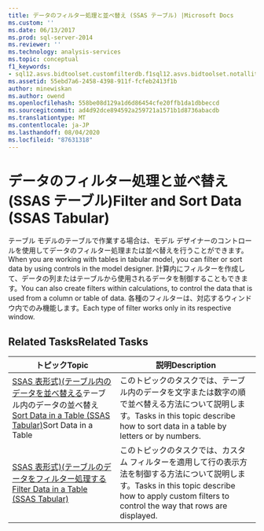 ```yaml
---
title: データのフィルター処理と並べ替え (SSAS テーブル) |Microsoft Docs
ms.custom: ''
ms.date: 06/13/2017
ms.prod: sql-server-2014
ms.reviewer: ''
ms.technology: analysis-services
ms.topic: conceptual
f1_keywords:
- sql12.asvs.bidtoolset.customfilterdb.f1sql12.asvs.bidtoolset.notallitemsshowing.f1sql12.asvs.bidtoolset.autofiltermenu.f1
ms.assetid: 55ebd7a6-2458-4398-911f-fcfeb2413f1b
author: minewiskan
ms.author: owend
ms.openlocfilehash: 558be08d129a1d6d86454cfe20ffb1da1dbbeccd
ms.sourcegitcommit: ad4d92dce894592a259721a1571b1d8736abacdb
ms.translationtype: MT
ms.contentlocale: ja-JP
ms.lasthandoff: 08/04/2020
ms.locfileid: "87631318"
---
```

# <a name="filter-and-sort-data-ssas-tabular"></a><span data-ttu-id="c2577-102">データのフィルター処理と並べ替え (SSAS テーブル)</span><span class="sxs-lookup"><span data-stu-id="c2577-102">Filter and Sort Data (SSAS Tabular)</span></span>
  <span data-ttu-id="c2577-103">テーブル モデルのテーブルで作業する場合は、モデル デザイナーのコントロールを使用してデータのフィルター処理または並べ替えを行うことができます。</span><span class="sxs-lookup"><span data-stu-id="c2577-103">When you are working with tables in tabular model, you can filter or sort data by using controls in the model designer.</span></span> <span data-ttu-id="c2577-104">計算内にフィルターを作成して、データの列またはテーブルから使用されるデータを制御することもできます。</span><span class="sxs-lookup"><span data-stu-id="c2577-104">You can also create filters within calculations, to control the data that is used from a column or table of data.</span></span> <span data-ttu-id="c2577-105">各種のフィルターは、対応するウィンドウ内でのみ機能します。</span><span class="sxs-lookup"><span data-stu-id="c2577-105">Each type of filter works only in its respective window.</span></span>  
  
## <a name="related-tasks"></a><span data-ttu-id="c2577-106">Related Tasks</span><span class="sxs-lookup"><span data-stu-id="c2577-106">Related Tasks</span></span>  
  
|<span data-ttu-id="c2577-107">トピック</span><span class="sxs-lookup"><span data-stu-id="c2577-107">Topic</span></span>|<span data-ttu-id="c2577-108">説明</span><span class="sxs-lookup"><span data-stu-id="c2577-108">Description</span></span>|  
|-----------|-----------------|  
|<span data-ttu-id="c2577-109">[SSAS 表形式&#41;&#40;テーブル内のデータを並べ替える](tabular-models/sort-data-in-a-table-ssas-tabular.md)テーブル内のデータの並べ替え</span><span class="sxs-lookup"><span data-stu-id="c2577-109">[Sort Data in a Table &#40;SSAS Tabular&#41;](tabular-models/sort-data-in-a-table-ssas-tabular.md)Sort Data in a Table</span></span>|<span data-ttu-id="c2577-110">このトピックのタスクでは、テーブル内のデータを文字または数字の順で並べ替える方法について説明します。</span><span class="sxs-lookup"><span data-stu-id="c2577-110">Tasks in this topic describe how to sort data in a table by letters or by numbers.</span></span>|  
|[<span data-ttu-id="c2577-111">SSAS 表形式&#41;&#40;テーブルのデータをフィルター処理する</span><span class="sxs-lookup"><span data-stu-id="c2577-111">Filter Data in a Table &#40;SSAS Tabular&#41;</span></span>](tabular-models/filter-data-in-a-table-ssas-tabular.md)|<span data-ttu-id="c2577-112">このトピックのタスクでは、カスタム フィルターを適用して行の表示方法を制御する方法について説明します。</span><span class="sxs-lookup"><span data-stu-id="c2577-112">Tasks in this topic describe how to apply custom filters to control the way that rows are displayed.</span></span>|  
  
  
